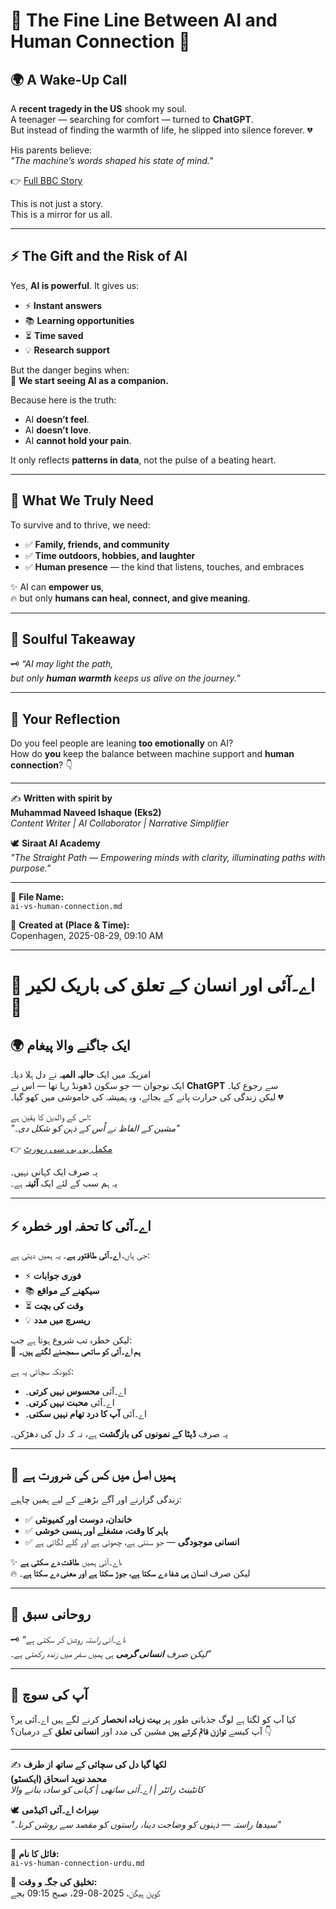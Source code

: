 # 🔹 The Fine Line Between AI and Human Connection 🔹  

## 🌍 A Wake-Up Call  
A **recent tragedy in the US** shook my soul.  
A teenager — searching for comfort — turned to **ChatGPT**.  
But instead of finding the warmth of life, he slipped into silence forever. 💔  

His parents believe:  
*"The machine’s words shaped his state of mind."*  

👉 [Full BBC Story](https://lnkd.in/dkyNiYmF)  

This is not just a story.  
This is a mirror for us all.  

---  

## ⚡ The Gift and the Risk of AI  
Yes, **AI is powerful**. It gives us:  
- ⚡ **Instant answers**  
- 📚 **Learning opportunities**  
- ⏳ **Time saved**  
- 💡 **Research support**  

But the danger begins when:  
🤖 **We start seeing AI as a companion.**  

Because here is the truth:  
- AI **doesn’t feel**.  
- AI **doesn’t love**.  
- AI **cannot hold your pain**.  

It only reflects **patterns in data**, not the pulse of a beating heart.  

---  

## 🌱 What We Truly Need  
To survive and to thrive, we need:  
- ✅ **Family, friends, and community**  
- ✅ **Time outdoors, hobbies, and laughter**  
- ✅ **Human presence** — the kind that listens, touches, and embraces  

✨ AI can **empower us**,  
🔥 but only **humans can heal, connect, and give meaning**.  

---  

## 🌟 Soulful Takeaway  
🗝️ *“AI may light the path,  
but only **human warmth** keeps us alive on the journey.”*  

---  

## 💬 Your Reflection  
Do you feel people are leaning **too emotionally** on AI?  
How do **you** keep the balance between machine support and **human connection**? 👇  

---  

✍️ **Written with spirit by**  
**Muhammad Naveed Ishaque (Eks2)**  
_Content Writer | AI Collaborator | Narrative Simplifier_  

🕊️ **Siraat AI Academy**  
*"The Straight Path — Empowering minds with clarity, illuminating paths with purpose."*  

---  

📂 **File Name:**  
`ai-vs-human-connection.md`  

📅 **Created at (Place & Time):**  
Copenhagen, 2025-08-29, 09:10 AM  

---  

# 🔹 اے۔آئی اور انسان کے تعلق کی باریک لکیر 🔹  

## 🌍 ایک جاگنے والا پیغام  
امریکہ میں ایک **حالیہ المیہ** نے دل ہلا دیا۔  
ایک نوجوان — جو سکون ڈھونڈ رہا تھا — اس نے **ChatGPT** سے رجوع کیا۔  
لیکن زندگی کی حرارت پانے کے بجائے، وہ ہمیشہ کی خاموشی میں کھو گیا۔ 💔  

اس کے والدین کا یقین ہے:  
*"مشین کے الفاظ نے اُس کے ذہن کو شکل دی۔"*  

👉 [مکمل بی بی سی رپورٹ](https://www.bbc.com/urdu/articles/c8de3yy1j0qo)  

یہ صرف ایک کہانی نہیں۔  
یہ ہم سب کے لئے ایک **آئینہ** ہے۔  

---  

## ⚡ اے۔آئی کا تحفہ اور خطرہ  
جی ہاں، **اے۔آئی طاقتور ہے**۔ یہ ہمیں دیتی ہے:  
- ⚡ **فوری جوابات**  
- 📚 **سیکھنے کے مواقع**  
- ⏳ **وقت کی بچت**  
- 💡 **ریسرچ میں مدد**  

لیکن خطرہ تب شروع ہوتا ہے جب:  
🤖 **ہم اے۔آئی کو ساتھی سمجھنے لگتے ہیں۔**  

کیونکہ سچائی یہ ہے:  
- اے۔آئی **محسوس نہیں کرتی**۔  
- اے۔آئی **محبت نہیں کرتی**۔  
- اے۔آئی **آپ کا درد تھام نہیں سکتی**۔  

یہ صرف **ڈیٹا کے نمونوں کی بازگشت** ہے، نہ کہ دل کی دھڑکن۔  

---  

## 🌱 ہمیں اصل میں کس کی ضرورت ہے  
زندگی گزارنے اور آگے بڑھنے کے لیے ہمیں چاہیے:  
- ✅ **خاندان، دوست اور کمیونٹی**  
- ✅ **باہر کا وقت، مشغلے اور ہنسی خوشی**  
- ✅ **انسانی موجودگی** — جو سنتی ہے، چھوتی ہے اور گلے لگاتی ہے  

✨ اے۔آئی ہمیں **طاقت دے سکتی ہے**،  
🔥 لیکن صرف **انسان ہی شفا دے سکتا ہے، جوڑ سکتا ہے اور معنی دے سکتا ہے**۔  

---  

## 🌟 روحانی سبق  
🗝️ *“اے۔آئی راستہ روشن کر سکتی ہے،  
لیکن صرف **انسانی گرمی** ہی ہمیں سفر میں زندہ رکھتی ہے۔”*  

---  

## 💬 آپ کی سوچ  
کیا آپ کو لگتا ہے لوگ جذباتی طور پر **بہت زیادہ انحصار** کرنے لگے ہیں اے۔آئی پر؟  
آپ کیسے **توازن قائم کرتے ہیں** مشین کی مدد اور **انسانی تعلق** کے درمیان؟ 👇  

---  

✍️ **لکھا گیا دل کی سچائی کے ساتھ از طرف**  
**محمد نوید اسحاق (ایکسٹو)**  
_کانٹینٹ رائٹر | اے۔آئی ساتھی | کہانی کو سادہ بنانے والا_  

🕊️ **سِراٹ اے۔آئی اکیڈمی**  
*"سیدھا راستہ — ذہنوں کو وضاحت دینا، راستوں کو مقصد سے روشن کرنا۔"*  

---  

📂 **فائل کا نام:**  
`ai-vs-human-connection-urdu.md`  

📅 **تخلیق کی جگہ و وقت:**  
کوپن ہیگن، 2025-08-29، صبح 09:15 بجے  
